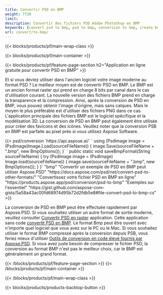 ```yaml
---
title: Convertir PSD en BMP
weight: 7730
limit: 
description: Convertir des fichiers PSD Adobe PhotoShop en BMP
keywords: [convert psd to bmp, psd to bmp, conversion to bmp, create bmp from psd, print psd as bmp]
url: convert/to-bmp/
---
```


{{< blocks/products/pf/main-wrap-class >}}

{{< blocks/products/pf/main-container >}}

{{< blocks/products/pf/feature-page-section h2="Application en ligne gratuite pour convertir PSD en BMP" >}}
<p>Et si vous deviez utiliser dans l'ancien logiciel votre image moderne au format PSD ? Le meilleur moyen est de convertir PSD en BMP. Le BMP est un ancien format raster qui prend en charge 8 bits par canal dans le cas d'utilisation courant. La nouvelle version des fichiers BMP prend en charge la transparence et la compression. Ainsi, après la conversion de PSD en BMP, vous pouvez obtenir l'image d'origine, mais sans calques. Mais le moyen le plus préférable est d'utiliser des fichiers PNG dans ce cas. L'application principale des fichiers BMP est le logiciel spécifique et la modélisation 3D. La conversion de PSD en BMP peut également être utilisée pour créer des favicons et des icônes. Veuillez noter que la conversion PSB en BMP est parfaite au pixel près si vous utilisez Aspose Software.</p>
{{< psd/conversion `https://api.aspose.ai/` 
`    using (PsdImage image = (PsdImage)Image.Load(sourceFileName))
    {
        image.Save(sourceFileName + ".bmp",  new BmpOptions());
    }` 
`    public static void saveBmpFormat(String sourceFileName) {
        try (PsdImage image = (PsdImage) Image.load(sourceFileName)) {
            image.save(sourceFileName + ".bmp", new BmpOptions());
        }
    }` 
	"bmp" 
"Convertir un exemple de PSD en BMP peut utiliser Aspose.PSD"  "https://docs.aspose.com/psd/net/convert-psd-to-other-formats/" 
"Convertissez votre fichier PSD en BMP en ligne" "https://products.aspose.app/psd/conversion/psd-to-bmp" 
"Exemples sur l'essentiel" "https://gist.github.com/aspose-com-gists/5a58a43ac00fd68974d95b72d2fdb5e8#file-convert-psd-to-bmp-cs" >}}
<p>La conversion de PSD en BMP peut être effectuée rapidement par Aspose.PSD. Si vous souhaitez utiliser un autre format de sortie moderne, veuillez consulter <a href="/psd/convert">Convertir PSD en raster</a> application. Cette application sans code <a href="/psd/convert/to-bmp">convertit PSD en BMP</a>. Le format Bmp peut être ouvert avec n'importe quel logiciel que vous avez sur le PC ou le Mac. Si vous souhaitez utiliser le format BMP compressé après la conversion depuis PSB, vous feriez mieux d'utiliser <a href="/psd">Outils de conversion en code élevé fournis par Aspose.PSD</a>. Si vous avez juste besoin de compresser le fichier PSD, la conversion au format BMP n'est pas le meilleur choix, car le BMP est généralement un grand format.</p>
{{< /blocks/products/pf/feature-page-section >}}
{{< /blocks/products/pf/main-container >}}


{{< /blocks/products/pf/main-wrap-class >}}

{{< blocks/products/products-backtop-button >}}

